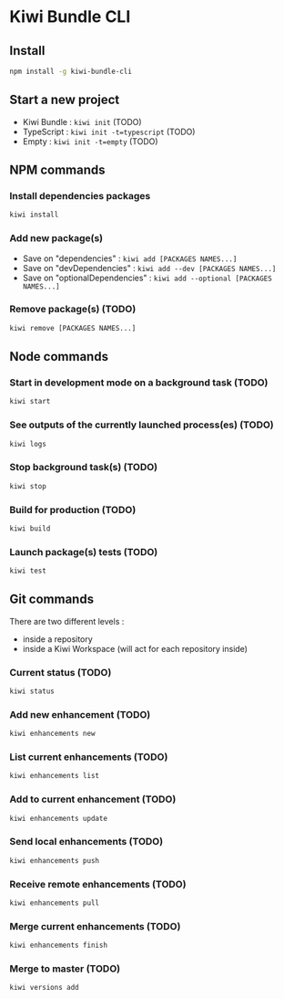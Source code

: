 
# Kiwi Bundle CLI


## Install
```bash
npm install -g kiwi-bundle-cli
```


## Start a new project
* Kiwi Bundle : `kiwi init` (TODO)
* TypeScript : `kiwi init -t=typescript` (TODO)
* Empty : `kiwi init -t=empty` (TODO)


## NPM commands

### Install dependencies packages
```bash
kiwi install
```

### Add new package(s)
* Save on "dependencies" : `kiwi add [PACKAGES NAMES...]`
* Save on "devDependencies" : `kiwi add --dev [PACKAGES NAMES...]`
* Save on "optionalDependencies" : `kiwi add --optional [PACKAGES NAMES...]`

### Remove package(s) (TODO)
```bash
kiwi remove [PACKAGES NAMES...]
```


## Node commands

### Start in development mode on a background task (TODO)
```bash
kiwi start
```

### See outputs of the currently launched process(es) (TODO)
```bash
kiwi logs
```

### Stop background task(s) (TODO)
```bash
kiwi stop
```

### Build for production (TODO)
```bash
kiwi build
```

### Launch package(s) tests (TODO)
```bash
kiwi test
```


## Git commands

There are two different levels :
- inside a repository
- inside a Kiwi Workspace (will act for each repository inside)

### Current status (TODO)
```bash
kiwi status
```

### Add new enhancement (TODO)
```bash
kiwi enhancements new
```

### List current enhancements (TODO)
```bash
kiwi enhancements list
```

### Add to current enhancement (TODO)
```bash
kiwi enhancements update
```

### Send local enhancements (TODO)
```bash
kiwi enhancements push
```

### Receive remote enhancements (TODO)
```bash
kiwi enhancements pull
```

### Merge current enhancements (TODO)
```bash
kiwi enhancements finish
```

### Merge to master (TODO)
```bash
kiwi versions add
```
